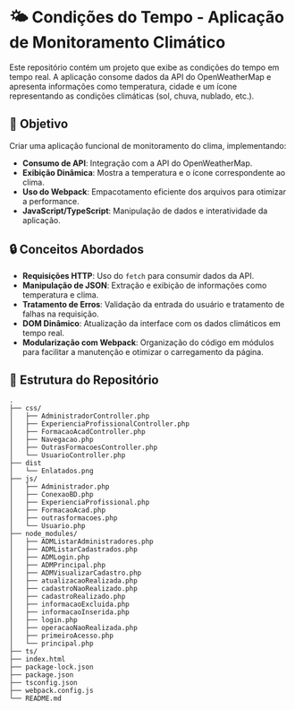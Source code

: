 # 🌤️ Condições do Tempo - Aplicação de Monitoramento Climático

Este repositório contém um projeto que exibe as condições do tempo em tempo real. A aplicação consome dados da API do OpenWeatherMap e apresenta informações como temperatura, cidade e um ícone representando as condições climáticas (sol, chuva, nublado, etc.).

## 🚀 Objetivo
Criar uma aplicação funcional de monitoramento do clima, implementando:
- **Consumo de API**: Integração com a API do OpenWeatherMap.
- **Exibição Dinâmica**: Mostra a temperatura e o ícone correspondente ao clima.
- **Uso do Webpack**: Empacotamento eficiente dos arquivos para otimizar a performance.
- **JavaScript/TypeScript**: Manipulação de dados e interatividade da aplicação.

## 🔒 Conceitos Abordados
- **Requisições HTTP**: Uso do `fetch` para consumir dados da API.
- **Manipulação de JSON**: Extração e exibição de informações como temperatura e clima.
- **Tratamento de Erros**: Validação da entrada do usuário e tratamento de falhas na requisição.
- **DOM Dinâmico**: Atualização da interface com os dados climáticos em tempo real.
- **Modularização com Webpack**: Organização do código em módulos para facilitar a manutenção e otimizar o carregamento da página.

## 📂 Estrutura do Repositório

```plaintext
.
├── css/
│   ├── AdministradorController.php
│   ├── ExperienciaProfissionalController.php
│   ├── FormacaoAcadController.php
│   ├── Navegacao.php
│   ├── OutrasFormacoesController.php
│   └── UsuarioController.php
├── dist
│   └── Enlatados.png
├── js/
│   ├── Administrador.php
│   ├── ConexaoBD.php
│   ├── ExperienciaProfissional.php
│   ├── FormacaoAcad.php
│   ├── outrasformacoes.php
│   └── Usuario.php
├── node_modules/
│   ├── ADMListarAdministradores.php
│   ├── ADMListarCadastrados.php
│   ├── ADMLogin.php
│   ├── ADMPrincipal.php
│   ├── ADMVisualizarCadastro.php
│   ├── atualizacaoRealizada.php
│   ├── cadastroNaoRealizado.php
│   ├── cadastroRealizado.php
│   ├── informacaoExcluida.php
│   ├── informacaoInserida.php
│   ├── login.php
│   ├── operacaoNaoRealizada.php
│   ├── primeiroAcesso.php
│   └── principal.php
├── ts/
├── index.html
├── package-lock.json
├── package.json
├── tsconfig.json
├── webpack.config.js
└── README.md
